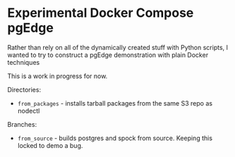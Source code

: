 # Experimental Docker Compose pgEdge

Rather than rely on all of the dynamically created stuff 
with Python scripts, I wanted to try to construct a 
pgEdge demonstration with plain Docker techniques

This is a work in progress for now.

Directories:

* `from_packages` - installs tarball packages from the same S3 repo as nodectl

Branches:

* `from_source` - builds postgres and spock from source.  Keeping this locked to demo a bug.
